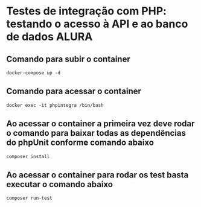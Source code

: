 # Testes de integração com PHP: testando o acesso à API e ao banco de dados ALURA
## Comando para subir o container
```terminal
docker-compose up -d
```
## Comando para acessar o container
```terminal
docker exec -it phpintegra /bin/bash
```
## Ao acessar o container a primeira vez deve rodar o comando para baixar todas as dependências do phpUnit conforme comando abaixo
```terminal
composer install
```
## Ao acessar o container para rodar os test basta executar o comando abaixo
```terminal
composer run-test
```
